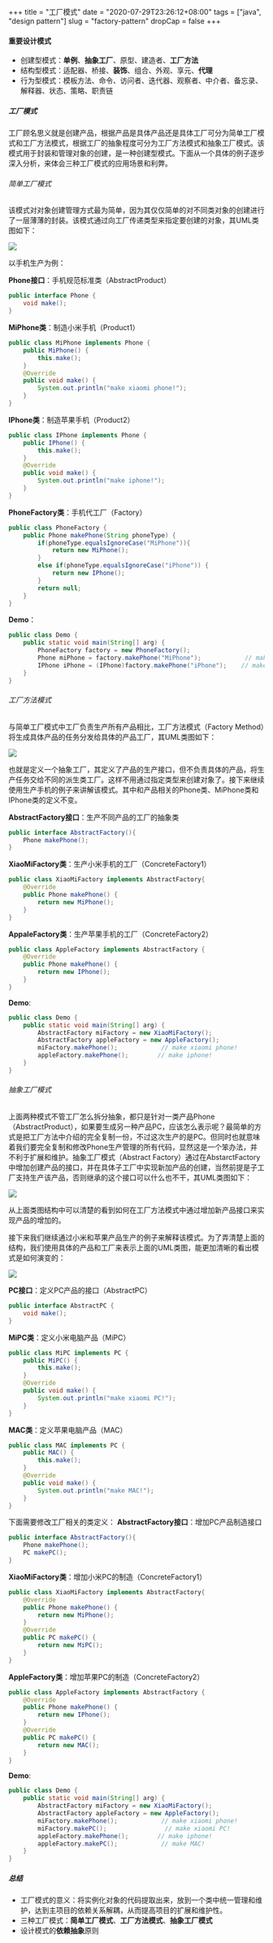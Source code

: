 +++
title = "工厂模式"
date = "2020-07-29T23:26:12+08:00"
tags = ["java", "design pattern"]
slug = "factory-pattern"
dropCap = false
+++
#### 重要设计模式
- 创建型模式：**单例**、**抽象工厂**、原型、建造者、**工厂方法**
- 结构型模式：适配器、桥接、**装饰**、组合、外观、享元、**代理**
- 行为型模式：模板方法、命令、访问者、迭代器、观察者、中介者、备忘录、解释器、状态、策略、职责链
##### 工厂模式
工厂顾名思义就是创建产品，根据产品是具体产品还是具体工厂可分为简单工厂模式和工厂方法模式，根据工厂的抽象程度可分为工厂方法模式和抽象工厂模式。该模式用于封装和管理对象的创建，是一种创建型模式。下面从一个具体的例子逐步深入分析，来体会三种工厂模式的应用场景和利弊。
###### 简单工厂模式
该模式对对象创建管理方式最为简单，因为其仅仅简单的对不同类对象的创建进行了一层薄薄的封装。该模式通过向工厂传递类型来指定要创建的对象，其UML类图如下：

![](https://img2020.cnblogs.com/blog/1672247/202007/1672247-20200729231858165-1307492584.png)

以手机生产为例：

**Phone接口**：手机规范标准类（AbstractProduct）
```java
public interface Phone {
    void make();
}
```
**MiPhone类**：制造小米手机（Product1）
```java
public class MiPhone implements Phone {
    public MiPhone() {
        this.make();
    }
    @Override
    public void make() {
        System.out.println("make xiaomi phone!");
    }
}
```
**IPhone类**：制造苹果手机（Product2）
```java
public class IPhone implements Phone {
    public IPhone() {
        this.make();
    }
    @Override
    public void make() {
        System.out.println("make iphone!");
    }
}
```
**PhoneFactory类**：手机代工厂（Factory）
```java
public class PhoneFactory {
    public Phone makePhone(String phoneType) {
        if(phoneType.equalsIgnoreCase("MiPhone")){
            return new MiPhone();
        }
        else if(phoneType.equalsIgnoreCase("iPhone")) {
            return new IPhone();
        }
        return null;
    }
}
```
**Demo**：
```java
public class Demo {
    public static void main(String[] arg) {
        PhoneFactory factory = new PhoneFactory();
        Phone miPhone = factory.makePhone("MiPhone");            // make xiaomi phone!
        IPhone iPhone = (IPhone)factory.makePhone("iPhone");    // make iphone!
    }
}
```
###### 工厂方法模式
与简单工厂模式中工厂负责生产所有产品相比，工厂方法模式（Factory Method）将生成具体产品的任务分发给具体的产品工厂，其UML类图如下：

![](https://img2020.cnblogs.com/blog/1672247/202007/1672247-20200729232107977-195891278.png)

也就是定义一个抽象工厂，其定义了产品的生产接口，但不负责具体的产品，将生产任务交给不同的派生类工厂。这样不用通过指定类型来创建对象了。接下来继续使用生产手机的例子来讲解该模式。其中和产品相关的Phone类、MiPhone类和IPhone类的定义不变。

**AbstractFactory接口**：生产不同产品的工厂的抽象类
```java
public interface AbstractFactory(){
    Phone makePhone();
}
```
**XiaoMiFactory类**：生产小米手机的工厂（ConcreteFactory1）
```java
public class XiaoMiFactory implements AbstractFactory{
    @Override
    public Phone makePhone() {
        return new MiPhone();
    }
}
```
**AppaleFactory类**：生产苹果手机的工厂（ConcreteFactory2）
```java
public class AppleFactory implements AbstractFactory {
    @Override
    public Phone makePhone() {
        return new IPhone();
    }
}
```
**Demo**:
```java
public class Demo {
    public static void main(String[] arg) {
        AbstractFactory miFactory = new XiaoMiFactory();
        AbstractFactory appleFactory = new AppleFactory();
        miFactory.makePhone();            // make xiaomi phone!
        appleFactory.makePhone();        // make iphone!
    }
}
```

###### 抽象工厂模式
上面两种模式不管工厂怎么拆分抽象，都只是针对一类产品Phone（AbstractProduct），如果要生成另一种产品PC，应该怎么表示呢？最简单的方式是把工厂方法中介绍的完全复制一份，不过这次生产的是PC。但同时也就意味着我们要完全复制和修改Phone生产管理的所有代码，显然这是一个笨办法，并不利于扩展和维护。抽象工厂模式（Abstract Factory）通过在AbstarctFactory中增加创建产品的接口，并在具体子工厂中实现新加产品的创建，当然前提是子工厂支持生产该产品，否则继承的这个接口可以什么也不干，其UML类图如下：

![](https://img2020.cnblogs.com/blog/1672247/202007/1672247-20200729232309569-178987843.png)

从上面类图结构中可以清楚的看到如何在工厂方法模式中通过增加新产品接口来实现产品的增加的。

接下来我们继续通过小米和苹果产品生产的例子来解释该模式。为了弄清楚上面的结构，我们使用具体的产品和工厂来表示上面的UML类图，能更加清晰的看出模式是如何演变的：

![](https://img2020.cnblogs.com/blog/1672247/202007/1672247-20200729232349595-1780801487.png)

**PC接口**：定义PC产品的接口（AbstractPC）
```java
public interface AbstractPC {
	void make();
}
```
**MiPC类**：定义小米电脑产品（MiPC）
```java
public class MiPC implements PC {
    public MiPC() {
        this.make();
    }
    @Override
    public void make() {
        System.out.println("make xiaomi PC!");
    }
}
```
**MAC类**：定义苹果电脑产品（MAC）
```java
public class MAC implements PC {
    public MAC() {
        this.make();
    }
    @Override
    public void make() {
        System.out.println("make MAC!");
    }
}
```

下面需要修改工厂相关的类定义：
**AbstractFactory接口**：增加PC产品制造接口
```java
public interface AbstractFactory(){
    Phone makePhone();
    PC makePC();
}
```
**XiaoMiFactory类**：增加小米PC的制造（ConcreteFactory1）
```java
public class XiaoMiFactory implements AbstractFactory{
    @Override
    public Phone makePhone() {
        return new MiPhone();
    }
    @Override
    public PC makePC() {
        return new MiPC();
    }
}
```
**AppleFactory类**：增加苹果PC的制造（ConcreteFactory2）
```java
public class AppleFactory implements AbstractFactory {
    @Override
    public Phone makePhone() {
        return new IPhone();
    }
    @Override
    public PC makePC() {
        return new MAC();
    }
}
```
**Demo**:
```java
public class Demo {
    public static void main(String[] arg) {
        AbstractFactory miFactory = new XiaoMiFactory();
        AbstractFactory appleFactory = new AppleFactory();
        miFactory.makePhone();            // make xiaomi phone!
        miFactory.makePC();                // make xiaomi PC!
        appleFactory.makePhone();        // make iphone!
        appleFactory.makePC();            // make MAC!
    }
}
```

##### 总结
+ 工厂模式的意义：将实例化对象的代码提取出来，放到一个类中统一管理和维护，达到主项目的依赖关系解耦，从而提高项目的扩展和维护性。
+ 三种工厂模式：**简单工厂模式**、**工厂方法模式**、**抽象工厂模式**
+ 设计模式的**依赖抽象**原则